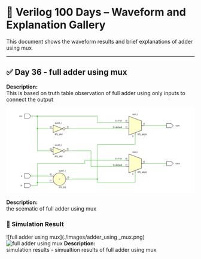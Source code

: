 
# 📘 Verilog 100 Days – Waveform and Explanation Gallery

This document shows the waveform results and brief explanations of adder using mux

---

## ✅ Day 36 - full adder using mux

 **Description:**  
 This is based on truth table observation of full adder using only inputs to connect the output

![full adder using mux](./images/adder_schematic.png)

**Description:**  
  the scematic of  full adder using mux

 


### 🔬 Simulation Result
 
 ![full adder using mux](./images/adder_using _mux.png)
 ![full adder using mux](./images/adder_using_mux.png)
**Description:**  
simulation results - 
simualtion results of full adder using mux

